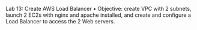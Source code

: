 Lab 13: Create AWS Load Balancer
• Objective: create VPC with 2 subnets, launch 2 EC2s with nginx and apache installed, and create and configure a Load Balancer to access the 2 Web servers.
